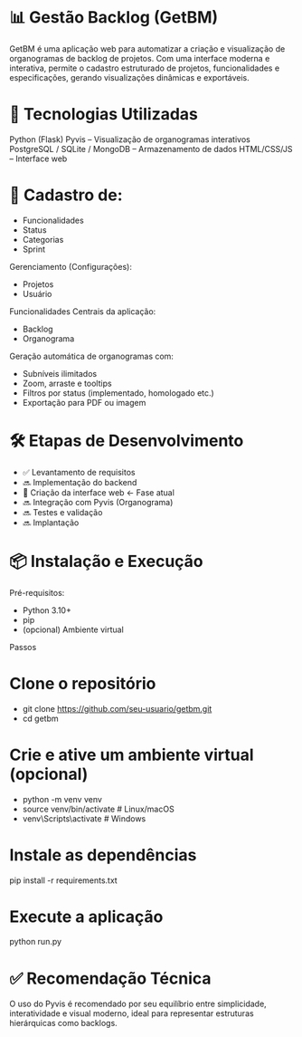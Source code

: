 # 📊 Gestão Backlog (GetBM)

GetBM é uma aplicação web para automatizar a criação e visualização de organogramas de backlog de projetos. Com uma interface moderna e interativa, permite o cadastro estruturado de projetos, funcionalidades e especificações, gerando visualizações dinâmicas e exportáveis.

# 🚀 Tecnologias Utilizadas

Python (Flask)
Pyvis – Visualização de organogramas interativos
PostgreSQL / SQLite / MongoDB – Armazenamento de dados
HTML/CSS/JS – Interface web

# 🔧 Cadastro de:

- Funcionalidades
- Status
- Categorias 
- Sprint

Gerenciamento (Configurações): 
- Projetos
- Usuário

Funcionalidades Centrais da aplicação: 
- Backlog
- Organograma

Geração automática de organogramas com:
- Subníveis ilimitados
- Zoom, arraste e tooltips
- Filtros por status (implementado, homologado etc.)
- Exportação para PDF ou imagem

# 🛠️ Etapas de Desenvolvimento

- ✅ Levantamento de requisitos
- 🔜 Implementação do backend
- 🚧 Criação da interface web <- Fase atual
- 🔜 Integração com Pyvis (Organograma)
- 🔜 Testes e validação
- 🔜 Implantação

# 📦 Instalação e Execução

Pré-requisitos:
- Python 3.10+
- pip
- (opcional) Ambiente virtual

Passos
# Clone o repositório
- git clone https://github.com/seu-usuario/getbm.git
- cd getbm

# Crie e ative um ambiente virtual (opcional)

- python -m venv venv
- source venv/bin/activate  # Linux/macOS
- venv\Scripts\activate     # Windows

# Instale as dependências
pip install -r requirements.txt

# Execute a aplicação
python run.py


# ✅ Recomendação Técnica

O uso do Pyvis é recomendado por seu equilíbrio entre simplicidade, interatividade e visual moderno, ideal para representar estruturas hierárquicas como backlogs.
